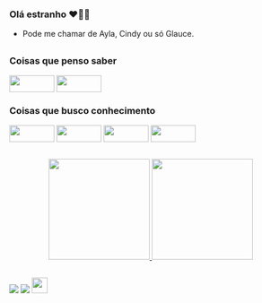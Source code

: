 ### Olá estranho ♥🧙‍♀️ 
- Pode me chamar de Ayla, Cindy ou só Glauce. 

##

### Coisas que penso saber 

<div>

  <img align="center" height="30" width="80" src="https://img.shields.io/badge/CSS3-1572B6?style=for-the-badge&logo=css3&logoColor=white">
  <img align="center" height="30" width="80" src="https://img.shields.io/badge/HTML5-E34F26?style=for-the-badge&logo=html5&logoColor=white">

  </div>



### Coisas que busco conhecimento

<div>

  <img align="center" height="30" width="80" src="https://img.shields.io/badge/JavaScript-323330?style=for-the-badge&logo=javascript&logoColor=F7DF1E">
  <img align="center" height="30" width="80" src="https://img.shields.io/badge/React-20232A?style=for-the-badge&logo=react&logoColor=61DAFB">
  <img align="center" height="30" width="80" src="https://img.shields.io/badge/Python-14354C?style=for-the-badge&logo=python&logoColor=white">
  <img align="center" height="30" width="80" src="https://img.shields.io/badge/TypeScript-007ACC?style=for-the-badge&logo=typescript&logoColor=white">
  
  </div>
 
 ##

<div align="center">
  <a href="http://beacons.ai/aylinha">
  <img height="180em" src="https://github-readme-stats.vercel.app/api?username=aylastankovsky&show_icons=true&theme=moltack&include_all_commits=true&count_private=true"/>
  <img height="180em" src="https://github-readme-stats.vercel.app/api/top-langs/?username=aylastankovsky&layout=compact&langs_count=7&theme=moltack"/>
</div>




##

<div>

  <a href="https://instagram.com/aylinha.css" target="_blank"><img src="https://img.shields.io/badge/Instagram-E4405F?style=for-the-badge&logo=instagram&logoColor=white" target="_blank"></a>
  <a href = "mailto:aylastankovsky@gmail.com"><img src="https://img.shields.io/badge/Gmail-D14836?style=for-the-badge&logo=gmail&logoColor=white" target="_blank"></a> 
  <a href="https://line.me/ti/p/S2cNIdC-KK" target="_blank"><img height="28" src="https://aleen42.github.io/badges/src/line.svg" target="_blank"></a>


</div>
